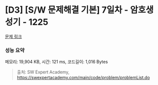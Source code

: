 # [D3] [S/W 문제해결 기본] 7일차 - 암호생성기 - 1225 

[문제 링크](https://swexpertacademy.com/main/code/problem/problemDetail.do?contestProbId=AV14uWl6AF0CFAYD) 

### 성능 요약

메모리: 19,904 KB, 시간: 121 ms, 코드길이: 1,016 Bytes



> 출처: SW Expert Academy, https://swexpertacademy.com/main/code/problem/problemList.do